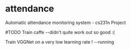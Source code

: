 # attendance
Automatic attendance monitoring system - cs231n Project

#TODO
Train caffe --didn't quite work out so good :(

Train VGGNet on a very low learning rate ! --running
